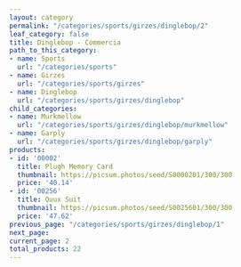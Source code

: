 ```yaml
---
layout: category
permalink: "/categories/sports/girzes/dinglebop/2"
leaf_category: false
title: Dinglebop - Commercia
path_to_this_category:
- name: Sports
  url: "/categories/sports"
- name: Girzes
  url: "/categories/sports/girzes"
- name: Dinglebop
  url: "/categories/sports/girzes/dinglebop"
child_categories:
- name: Murkmellow
  url: "/categories/sports/girzes/dinglebop/murkmellow"
- name: Garply
  url: "/categories/sports/girzes/dinglebop/garply"
products:
- id: '00002'
  title: Plugh Memory Card
  thumbnail: https://picsum.photos/seed/S0000201/300/300
  price: '40.14'
- id: '00256'
  title: Quux Suit
  thumbnail: https://picsum.photos/seed/S0025601/300/300
  price: '47.62'
previous_page: "/categories/sports/girzes/dinglebop/1"
next_page: 
current_page: 2
total_products: 22
---
```

